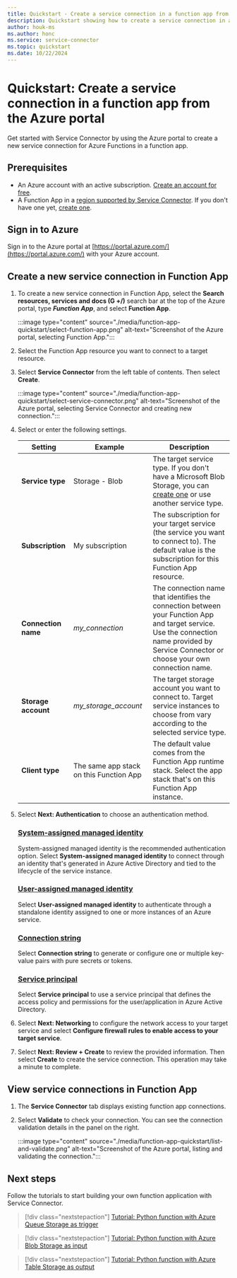 ```yaml
---
title: Quickstart - Create a service connection in a function app from the Azure portal
description: Quickstart showing how to create a service connection in a function app from the Azure portal
author: houk-ms
ms.author: honc
ms.service: service-connector
ms.topic: quickstart
ms.date: 10/22/2024
---
```

# Quickstart: Create a service connection in a function app from the Azure portal

Get started with Service Connector by using the Azure portal to create a new service connection for Azure Functions in a function app.

## Prerequisites

- An Azure account with an active subscription. [Create an account for free](https://azure.microsoft.com/free).
- A Function App in a [region supported by Service Connector](./concept-region-support.md). If you don't have one yet, [create one](../azure-functions/how-to-create-function-azure-cli.md?pivots=programming-language-python).

## Sign in to Azure

Sign in to the Azure portal at [https://portal.azure.com/](https://portal.azure.com/) with your Azure account.

## Create a new service connection in Function App

1. To create a new service connection in Function App, select the **Search resources, services and docs (G +/)** search bar at the top of the Azure portal, type ***Function App***, and select **Function App**.

   :::image type="content" source="./media/function-app-quickstart/select-function-app.png" alt-text="Screenshot of the Azure portal, selecting Function App.":::
2. Select the Function App resource you want to connect to a target resource.
3. Select **Service Connector** from the left table of contents. Then select **Create**.

   :::image type="content" source="./media/function-app-quickstart/select-service-connector.png" alt-text="Screenshot of the Azure portal, selecting Service Connector and creating new connection.":::
4. Select or enter the following settings.

   | Setting                   | Example                                 | Description                                                                                                                                                                                |
   | ------------------------- | --------------------------------------- | ------------------------------------------------------------------------------------------------------------------------------------------------------------------------------------------ |
   | **Service type**    | Storage -  Blob                         | The target service type. If you don't have a Microsoft Blob Storage, you can [create one](../storage/blobs/storage-quickstart-blobs-portal.md) or use another service type.                    |
   | **Subscription**    | My subscription                         | The subscription for your target service (the service you want to connect to). The default value is the subscription for this Function App resource.                                       |
   | **Connection name** | *my_connection*                       | The connection name that identifies the connection between your Function App and target service. Use the connection name provided by Service Connector or choose your own connection name. |
   | **Storage account** | *my_storage_account*                  | The target storage account you want to connect to. Target service instances to choose from vary according to the selected service type.                                                    |
   | **Client type**     | The same app stack on this Function App | The default value comes from the Function App runtime stack. Select the app stack that's on this Function App instance.                                                                    |
5. Select **Next: Authentication** to choose an authentication method.

   ### [System-assigned managed identity](#tab/SMI)

   System-assigned managed identity is the recommended authentication option. Select **System-assigned managed identity** to connect through an identity that's generated in Azure Active Directory and tied to the lifecycle of the service instance.

   ### [User-assigned managed identity](#tab/UMI)

   Select **User-assigned managed identity** to authenticate through a standalone identity assigned to one or more instances of an Azure service.

   ### [Connection string](#tab/CS)

   Select **Connection string** to generate or configure one or multiple key-value pairs with pure secrets or tokens.

   ### [Service principal](#tab/SP)

   Select **Service principal** to use a service principal that defines the access policy and permissions for the user/application in Azure Active Directory.
6. Select **Next: Networking** to configure the network access to your target service and select **Configure firewall rules to enable access to your target service**.
7. Select **Next: Review + Create**  to review the provided information. Then select **Create** to create the service connection. This operation may take a minute to complete.

## View service connections in Function App

1. The **Service Connector** tab displays existing function app connections.
2. Select **Validate** to check your connection. You can see the connection validation details in the panel on the right.

   :::image type="content" source="./media/function-app-quickstart/list-and-validate.png" alt-text="Screenshot of the Azure portal, listing and validating the connection.":::

## Next steps

Follow the tutorials to start building your own function application with Service Connector.

> [!div class="nextstepaction"]
> [Tutorial: Python function with Azure Queue Storage as trigger](./tutorial-python-functions-storage-queue-as-trigger.md)

> [!div class="nextstepaction"]
> [Tutorial: Python function with Azure Blob Storage as input](./tutorial-python-functions-storage-blob-as-input.md)

> [!div class="nextstepaction"]
> [Tutorial: Python function with Azure Table Storage as output](./tutorial-python-functions-storage-table-as-output.md)
